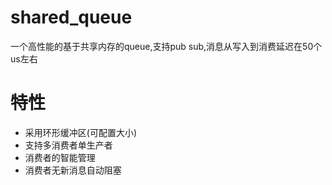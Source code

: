 # shared_queue
一个高性能的基于共享内存的queue,支持pub sub,消息从写入到消费延迟在50个us左右
# 特性
* 采用环形缓冲区(可配置大小)
* 支持多消费者单生产者
* 消费者的智能管理
* 消费者无新消息自动阻塞